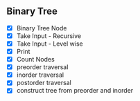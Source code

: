 ## Binary Tree

* [x] Binary Tree Node
* [x] Take Input - Recursive
* [x] Take Input - Level wise
* [x] Print
* [x] Count Nodes
* [x] preorder traversal
* [x] inorder traversal
* [x] postorder traversal
* [x] construct tree from preorder and inorder
